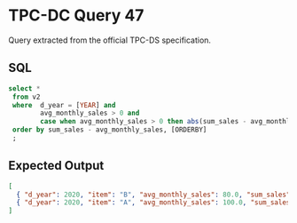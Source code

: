# TPC-DC Query 47

Query extracted from the official TPC-DS specification.

## SQL
```sql
select *
 from v2
 where  d_year = [YEAR] and    
        avg_monthly_sales > 0 and
        case when avg_monthly_sales > 0 then abs(sum_sales - avg_monthly_sales) / avg_monthly_sales else null end > 0.1
 order by sum_sales - avg_monthly_sales, [ORDERBY]
 ;

```

## Expected Output
```json
[
  { "d_year": 2020, "item": "B", "avg_monthly_sales": 80.0, "sum_sales": 70.0 },
  { "d_year": 2020, "item": "A", "avg_monthly_sales": 100.0, "sum_sales": 120.0 }
]
```
